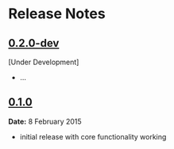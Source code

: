 # Release Notes

## [0.2.0-dev][0.2.0]

[Under Development]

- ...

## [0.1.0]

**Date:** 8 February 2015

- initial release with core functionality working

[0.2.0]: https://github.com/pythonindia/junction/issues?q=milestone%3A%22release+0.2.0%22
[0.1.0]: https://github.com/pythonindia/junction/issues?q=milestone%3A%22release+0.1.0+-+initial+release%22

<!-- autolinks #12 to an github issue -->
<script src="https://padolsey.github.io/findAndReplaceDOMText/src/findAndReplaceDOMText.js"></script>
<script>
    var repo = 'pythonindia/junction';
    findAndReplaceDOMText(document.querySelector('[role="main"]'), {
      find: /#(\d+)/g,
      replace: function(portion, match){
        var el = document.createElement("a");
        el.setAttribute('href', 'http://github.com/'+ repo +'/issues/'+ match[1]);
        el.setAttribute('target', '_blank');
        el.innerHTML = portion.text;
        return el;
        }
    });
</script>
